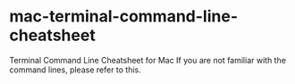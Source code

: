 # mac-terminal-command-line-cheatsheet
Terminal Command Line Cheatsheet for Mac
If you are not familiar with the command lines, please refer to this.
